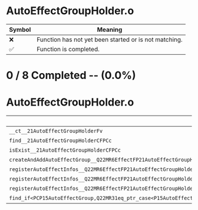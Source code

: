 # AutoEffectGroupHolder.o
| Symbol | Meaning 
| ------------- | ------------- 
| :x: | Function has not yet been started or is not matching. 
| :white_check_mark: | Function is completed. 


# 0 / 8 Completed -- (0.0%)
# AutoEffectGroupHolder.o
| Symbol | Decompiled? |
| ------------- | ------------- |
| `__ct__21AutoEffectGroupHolderFv` | :x: |
| `find__21AutoEffectGroupHolderCFPCc` | :x: |
| `isExist__21AutoEffectGroupHolderCFPCc` | :x: |
| `createAndAddAutoEffectGroup__Q22MR6EffectFP21AutoEffectGroupHolderPCc` | :x: |
| `registerAutoEffectInfos__Q22MR6EffectFP21AutoEffectGroupHolderP12EffectKeeperPC9LiveActorPCc` | :x: |
| `registerAutoEffectInfos__Q22MR6EffectFP21AutoEffectGroupHolderP16PaneEffectKeeperPC11LayoutActorPCc` | :x: |
| `registerAutoEffectInfos__Q22MR6EffectFP21AutoEffectGroupHolderP22MultiSceneEffectKeeperPC15MultiSceneActorPCc` | :x: |
| `find_if<PCP15AutoEffectGroup,Q22MR31eq_ptr_case<P15AutoEffectGroup>>__3stdFPCP15AutoEffectGroupPCP15AutoEffectGroupQ22MR31eq_ptr_case<P15AutoEffectGroup>_PCP15AutoEffectGroup` | :x: |
